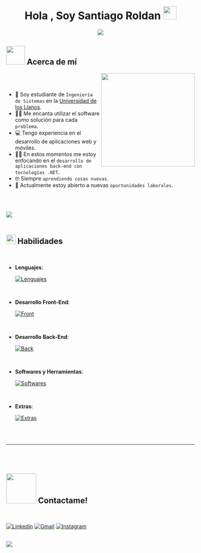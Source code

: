 
<h1 align="center"><b>Hola , Soy Santiago Roldan </b><img src="https://media.giphy.com/media/hvRJCLFzcasrR4ia7z/giphy.gif" width="35"></h1>
<!--  -->
<p align="center">
  <a href="https://github.com/DenverCoder1/readme-typing-svg"><img src="https://readme-typing-svg.herokuapp.com?font=Time+New+Roman&color=cyan&size=25&center=true&vCenter=true&width=600&height=100&lines=Desarrollador+.NET,;Estudiante+de+Ingeniería+de+Sistemas,;Entusiasta+del+aprendizaje,;Aprendiz+activo/Investigador,;Me+encanta+aprender+cosas+nuevas..<3"></a>
</p>

## <picture><img src = "https://github.com/7oSkaaa/7oSkaaa/blob/main/Images/about_me.gif?raw=true" width = 50px></picture> Acerca de mí

<picture> <img align="right" src="https://github.com/7oSkaaa/7oSkaaa/blob/main/Images/Right_Side.gif?raw=true" width = 250px></picture>

<br><br>

- :school: Soy estudiante de `Ingeniería de Sistemas` en la [Universidad de los Llanos](https://www.unillanos.edu.co/).
- :technologist: Me encanta utilizar el software como solución para cada `problema`.
- :computer: Tengo experiencia en el desarrollo de aplicaciones web y móviles.
- :student: En estos momentos me estoy enfocando en el `desarrollo de aplicaciones back-end con tecnologías .NET`.
- :nerd_face: Siempre `aprendiendo cosas nuevas`.
- :thinking: Actualmente estoy abierto a nuevas `oportunidades laborales`.

<br><br>

<img src="https://user-images.githubusercontent.com/73097560/115834477-dbab4500-a447-11eb-908a-139a6edaec5c.gif"><br><br>

## <img src="https://media2.giphy.com/media/QssGEmpkyEOhBCb7e1/giphy.gif?cid=ecf05e47a0n3gi1bfqntqmob8g9aid1oyj2wr3ds3mg700bl&rid=giphy.gif" width ="25"><b> Habilidades</b>
<br>

<p align="center">

- **Lenguajes**:
    
    [![Lenguajes](https://skillicons.dev/icons?i=cs,py,java,php)](https://skillicons.dev)

<br>   
    
- **Desarrollo Front-End**:

   [![Front](https://skillicons.dev/icons?i=html,css,js,tailwind,astro,react,nextjs,materialui,bootstrap)](https://skillicons.dev)

<br>

- **Desarrollo Back-End**:

    [![Back](https://skillicons.dev/icons?i=dotnet,mysql,postgres,firebase,nodejs,spring,maven)](https://skillicons.dev)
    
<br>

- **Softwares y Herramientas**:

    [![Softwares](https://skillicons.dev/icons?i=git,github,visualstudio,vscode,discord,docker,clion,postman,pycharm,stackoverflow,wordpress)](https://skillicons.dev)

<br>

- **Extras**:

    [![Extras](https://skillicons.dev/icons?i=linux,windows,md,ai,ps)](https://skillicons.dev)


</p>

<br>
<br>

-----

<br>
<br>

## <img src="https://raw.githubusercontent.com/ShahriarShafin/ShahriarShafin/main/Assets/handshake.gif" width ="80"><b> Contactame!</b>
<br>

<p align="center">
  
[![Linkedin](https://skillicons.dev/icons?i=linkedin)](https://www.linkedin.com/in/santiago-roldan-silva/)
[![Gmail](https://skillicons.dev/icons?i=gmail)](mailto:santiagors2611@gmail.com)
[![Instagram](https://skillicons.dev/icons?i=instagram)](https://www.instagram.com/santiago_roldan11/)

</p>

<br>
<img src="https://user-images.githubusercontent.com/73097560/115834477-dbab4500-a447-11eb-908a-139a6edaec5c.gif">
<br>
<br>
